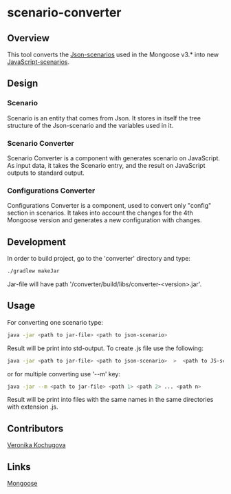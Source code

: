 # scenario-converter
## Overview
This tool converts the [Json-scenarios](https://github.com/emc-mongoose/mongoose/wiki/v3.6-Scenarios) used in the Mongoose v3.* into new [JavaScript-scenarios](https://github.com/emc-mongoose/mongoose/blob/feature-v4-doc/doc/input/scenarios.md).
## Design

### Scenario 
Scenario is an entity that comes from Json. It stores in itself the tree structure of the Json-scenario and the variables used in it.

### Scenario Converter
Scenario Converter is a component with generates scenario on JavaScript. 
As input data, it takes the Scenario entry, and the result on JavaScript outputs to standard output.

### Configurations Converter
Configurations Converter is a component, used to convert only "config" section in scenarios. 
It takes into account the changes for the 4th Mongoose version and generates a new configuration with changes.

## Development
  In order to build project, go to the 'converter' directory and type:
```bash
./gradlew makeJar
```
Jar-file will have path '/converter/build/libs/converter-\<version\>.jar'.
## Usage
  For converting one scenario type:
```bash
java -jar <path to jar-file> <path to json-scenario>
```
  Result will be print into std-output. To create .js file use the following:
```bash
java -jar <path to jar-file> <path to json-scenario>  >  <path to JS-scenario>
``` 
or for multiple converting use '--m' key:
```bash
java -jar --m <path to jar-file> <path 1> <path 2> ... <path n>
```
  Result will be print into files with the same names in the same directories with extension .js.
## Contributors
[Veronika Kochugova](https://github.com/veronikaKochugova)
## Links
[Mongoose](https://github.com/emc-mongoose/mongoose)
